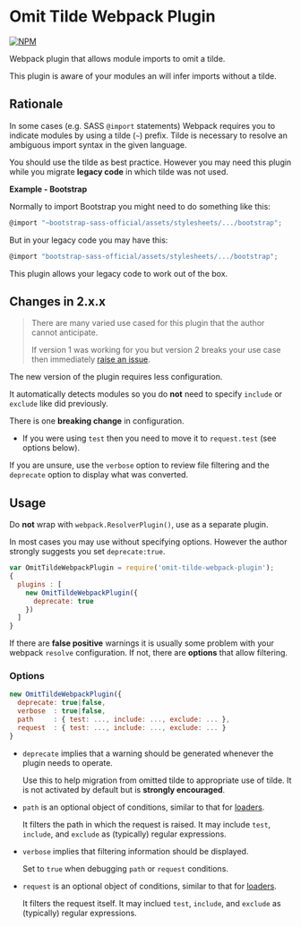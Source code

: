 # Omit Tilde Webpack Plugin

[![NPM](https://nodei.co/npm/omit-tilde-webpack-plugin.png)](http://github.com/bholloway/omit-tilde-webpack-plugin)

Webpack plugin that allows module imports to omit a tilde.

This plugin is aware of your modules an will infer imports without a tilde.

## Rationale

In some cases (e.g. SASS `@import` statements) Webpack requires you to indicate modules by using a tilde (`~`) prefix. Tilde is necessary to resolve an ambiguous import syntax in the given language.

You should use the tilde as best practice. However you may need this plugin while you migrate **legacy code** in which tilde was not used.

**Example - Bootstrap**

Normally to import Bootstrap you might need to do something like this:

```javascript
@import "~bootstrap-sass-official/assets/stylesheets/.../bootstrap";
```

But in your legacy code you may have this:

```javascript
@import "bootstrap-sass-official/assets/stylesheets/.../bootstrap";
```

This plugin allows your legacy code to work out of the box.

## Changes in 2.x.x

> There are many varied use cased for this plugin that the author cannot anticipate.
> 
> If version 1 was working for you but version 2 breaks your use case then immediately [raise an issue](https://github.com/bholloway/omit-tilde-webpack-plugin/issues).

The new version of the plugin requires less configuration.

It automatically detects modules so you do **not** need to specify `include` or `exclude` like did previously.

There is one **breaking change** in configuration.

* If you were using `test` then you need to move it to `request.test` (see options below).

If you are unsure, use the `verbose` option to review file filtering and the `deprecate` option to display what was converted.

## Usage

Do **not** wrap with `webpack.ResolverPlugin()`, use as a separate plugin.

In most cases you may use without specifying options. However the author strongly suggests you set `deprecate:true`.

```javascript
var OmitTildeWebpackPlugin = require('omit-tilde-webpack-plugin');
{
  plugins : [
    new OmitTildeWebpackPlugin({
      deprecate: true
    })
  ]
}
```

If there are **false positive** warnings it is usually some problem with your webpack `resolve` configuration. If not, there are **options** that allow filtering.

### Options

```javascript
new OmitTildeWebpackPlugin({
  deprecate: true|false,
  verbose  : true|false,
  path     : { test: ..., include: ..., exclude: ... },
  request  : { test: ..., include: ..., exclude: ... }
}
```

* `deprecate` implies that a warning should be generated whenever the plugin needs to operate.

  Use this to help migration from omitted tilde to appropriate use of tilde. It is not activated by default but is **strongly encouraged**.

* `path` is an optional object of conditions, similar to that for [loaders](https://webpack.github.io/docs/configuration.html#module-loaders).

  It filters the path in which the request is raised. It may include `test`, `include`, and `exclude` as (typically) regular expressions.

* `verbose` implies that filtering information should be displayed.

  Set to `true` when debugging `path` or `request` conditions.

* `request` is an optional object of conditions, similar to that for [loaders](https://webpack.github.io/docs/configuration.html#module-loaders).

  It filters the request itself. It may inclued `test`, `include`, and `exclude` as (typically) regular expressions.
